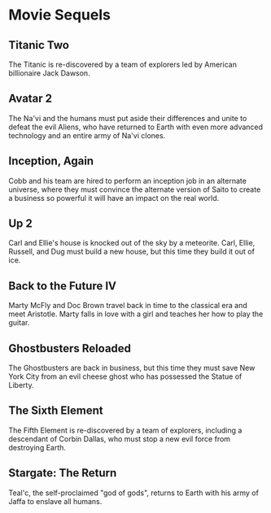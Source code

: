 # Movie Sequels

## Titanic Two
The Titanic is re-discovered by a team of explorers led by American billionaire Jack Dawson.

## Avatar 2
The Na'vi and the humans must put aside their differences and unite to defeat the evil Aliens, who have returned to Earth with even more advanced technology and an entire army of Na'vi clones.

## Inception, Again
Cobb and his team are hired to perform an inception job in an alternate universe, where they must convince the alternate version of Saito to create a business so powerful it will have an impact on the real world.

## Up 2
Carl and Ellie's house is knocked out of the sky by a meteorite. Carl, Ellie, Russell, and Dug must build a new house, but this time they build it out of ice.

## Back to the Future IV
Marty McFly and Doc Brown travel back in time to the classical era and meet Aristotle. Marty falls in love with a girl and teaches her how to play the guitar.

## Ghostbusters Reloaded
The Ghostbusters are back in business, but this time they must save New York City from an evil cheese ghost who has possessed the Statue of Liberty.

## The Sixth Element
The Fifth Element is re-discovered by a team of explorers, including a descendant of Corbin Dallas, who must stop a new evil force from destroying Earth.

## Stargate: The Return
Teal'c, the self-proclaimed "god of gods", returns to Earth with his army of Jaffa to enslave all humans.
